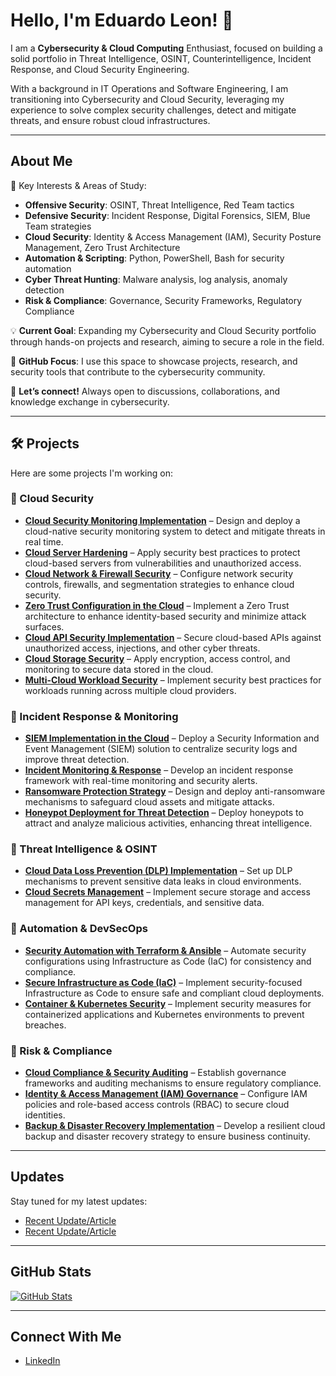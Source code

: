 # Hello, I'm Eduardo Leon! 👋

I am a **Cybersecurity & Cloud Computing** Enthusiast, focused on building a solid portfolio in Threat Intelligence, OSINT, Counterintelligence, Incident Response, and Cloud Security Engineering.

With a background in IT Operations and Software Engineering, I am transitioning into Cybersecurity and Cloud Security, leveraging my experience to solve complex security challenges, detect and mitigate threats, and ensure robust cloud infrastructures.

---

## About Me

📌 Key Interests & Areas of Study:

- **Offensive Security**: OSINT, Threat Intelligence, Red Team tactics
- **Defensive Security**: Incident Response, Digital Forensics, SIEM, Blue Team strategies
- **Cloud Security**: Identity & Access Management (IAM), Security Posture Management, Zero Trust Architecture
- **Automation & Scripting**: Python, PowerShell, Bash for security automation
- **Cyber Threat Hunting**: Malware analysis, log analysis, anomaly detection
- **Risk & Compliance**: Governance, Security Frameworks, Regulatory Compliance

💡 **Current Goal**: Expanding my Cybersecurity and Cloud Security portfolio through hands-on projects and research, aiming to secure a role in the field.

📂 **GitHub Focus**: I use this space to showcase projects, research, and security tools that contribute to the cybersecurity community.

🚀 **Let’s connect!** Always open to discussions, collaborations, and knowledge exchange in cybersecurity.

---

## 🛠️ Projects  

Here are some projects I'm working on:

### 🔹 Cloud Security  
- [**Cloud Security Monitoring Implementation**](URL) – Design and deploy a cloud-native security monitoring system to detect and mitigate threats in real time.  
- [**Cloud Server Hardening**](URL) – Apply security best practices to protect cloud-based servers from vulnerabilities and unauthorized access.  
- [**Cloud Network & Firewall Security**](URL) – Configure network security controls, firewalls, and segmentation strategies to enhance cloud security.  
- [**Zero Trust Configuration in the Cloud**](URL) – Implement a Zero Trust architecture to enhance identity-based security and minimize attack surfaces.  
- [**Cloud API Security Implementation**](URL) – Secure cloud-based APIs against unauthorized access, injections, and other cyber threats.  
- [**Cloud Storage Security**](URL) – Apply encryption, access control, and monitoring to secure data stored in the cloud.  
- [**Multi-Cloud Workload Security**](URL) – Implement security best practices for workloads running across multiple cloud providers.  

### 🔹 Incident Response & Monitoring  
- [**SIEM Implementation in the Cloud**](URL) – Deploy a Security Information and Event Management (SIEM) solution to centralize security logs and improve threat detection.  
- [**Incident Monitoring & Response**](URL) – Develop an incident response framework with real-time monitoring and security alerts.  
- [**Ransomware Protection Strategy**](URL) – Design and deploy anti-ransomware mechanisms to safeguard cloud assets and mitigate attacks.  
- [**Honeypot Deployment for Threat Detection**](URL) – Deploy honeypots to attract and analyze malicious activities, enhancing threat intelligence.  

### 🔹 Threat Intelligence & OSINT  
- [**Cloud Data Loss Prevention (DLP) Implementation**](URL) – Set up DLP mechanisms to prevent sensitive data leaks in cloud environments.  
- [**Cloud Secrets Management**](URL) – Implement secure storage and access management for API keys, credentials, and sensitive data.  

### 🔹 Automation & DevSecOps  
- [**Security Automation with Terraform & Ansible**](URL) – Automate security configurations using Infrastructure as Code (IaC) for consistency and compliance.  
- [**Secure Infrastructure as Code (IaC)**](URL) – Implement security-focused Infrastructure as Code to ensure safe and compliant cloud deployments.  
- [**Container & Kubernetes Security**](URL) – Implement security measures for containerized applications and Kubernetes environments to prevent breaches.  

### 🔹 Risk & Compliance  
- [**Cloud Compliance & Security Auditing**](URL) – Establish governance frameworks and auditing mechanisms to ensure regulatory compliance.  
- [**Identity & Access Management (IAM) Governance**](URL) – Configure IAM policies and role-based access controls (RBAC) to secure cloud identities.  
- [**Backup & Disaster Recovery Implementation**](URL) – Develop a resilient cloud backup and disaster recovery strategy to ensure business continuity.  

---

## Updates

Stay tuned for my latest updates:

- [Recent Update/Article](URL)
- [Recent Update/Article](URL)

---

## GitHub Stats

[![GitHub Stats](https://github-readme-stats.vercel.app/api?username=YOUR_USERNAME)](https://github.com/YOUR_USERNAME)

---

## Connect With Me

- [LinkedIn](https://www.linkedin.com/in/luis-eduardo-leon/)